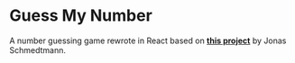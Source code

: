 # Guess My Number

A number guessing game rewrote in React based on [**this project**](https://github.com/jonasschmedtmann/complete-javascript-course/tree/master/05-Guess-My-Number) by Jonas Schmedtmann.
